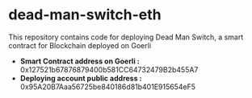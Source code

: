 # dead-man-switch-eth
This repository contains code for deploying Dead Man Switch, a smart contract for Blockchain deployed on Goerli

* **Smart Contract address on Goerli :** 0x127521b67876879400b581CC64732479B2b455A7
* **Deploying account public address :** 0x95A20B7Aaa56725be840186d81b401E915654eF5
